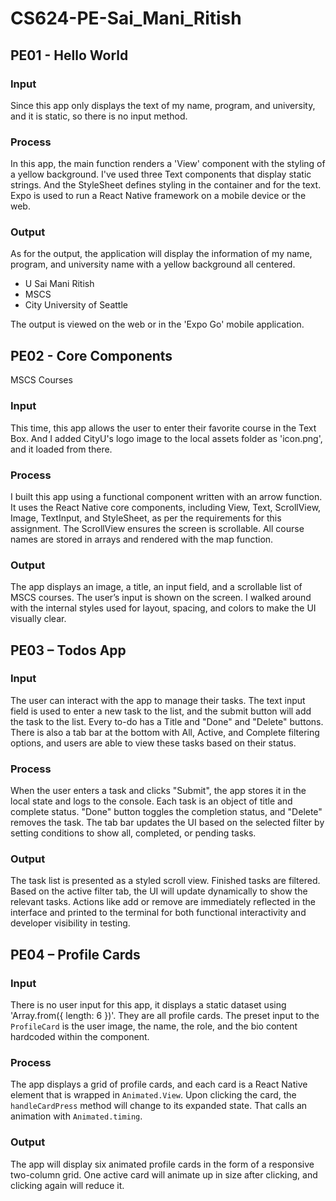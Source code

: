 # CS624-PE-Sai_Mani_Ritish

## PE01 - Hello World

### Input

Since this app only displays the text of my name, program, and university, and it is static, so there is no input method.

### Process

In this app, the main function renders a 'View' component with the styling of a yellow background. 
I've used three Text components that display static strings. And the StyleSheet defines styling in the container and for the text. Expo is used to run a React Native framework on a mobile device or the web.

### Output

As for the output, the application will display the information of my name, program, and university name with a yellow background all centered.
- U Sai Mani Ritish
- MSCS 
- City University of Seattle

The output is viewed on the web or in the 'Expo Go' mobile application.

## PE02 - Core Components 
MSCS Courses

### Input
This time, this app allows the user to enter their favorite course in the Text Box. And I added CityU's logo image to the local assets folder as 'icon.png', and it loaded from there.

### Process
I built this app using a functional component written with an arrow function. It uses the React Native core components, including View, Text, ScrollView, Image, TextInput, and StyleSheet, as per the requirements for this assignment. The ScrollView ensures the screen is scrollable. All course names are stored in arrays and rendered with the map function.

### Output
The app displays an image, a title, an input field, and a scrollable list of MSCS courses. The user’s input is shown on the screen. I walked around with the internal styles used for layout, spacing, and colors to make the UI visually clear.


## PE03 – Todos App

### Input
The user can interact with the app to manage their tasks. The text input field is used to enter a new task to the list, and the submit button will add the task to the list. Every to-do has a Title and "Done" and "Delete" buttons. There is also a tab bar at the bottom with All, Active, and Complete filtering options, and users are able to view these tasks based on their status.

### Process
When the user enters a task and clicks "Submit", the app stores it in the local state and logs to the console. Each task is an object of title and complete status. "Done" button toggles the completion status, and "Delete" removes the task. The tab bar updates the UI based on the selected filter by setting conditions to show all, completed, or pending tasks.

### Output
The task list is presented as a styled scroll view. Finished tasks are filtered. Based on the active filter tab, the UI will update dynamically to show the relevant tasks. Actions like add or remove are immediately reflected in the interface and printed to the terminal for both functional interactivity and developer visibility in testing.

## PE04 – Profile Cards

### Input
There is no user input for this app, it displays a static dataset using 'Array.from({ length: 6 })'. They are all profile cards. The preset input to the `ProfileCard` is the user image, the name, the role, and the bio content hardcoded within the component.

### Process
The app displays a grid of profile cards, and each card is a React Native element that is wrapped in `Animated.View`. Upon clicking the card, the `handleCardPress` method will change to its expanded state. That calls an animation with `Animated.timing`.

### Output
The app will display six animated profile cards in the form of a responsive two-column grid. One active card will animate up in size after clicking, and clicking again will reduce it.


